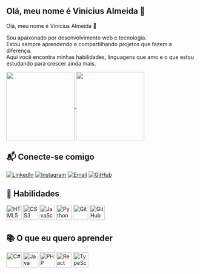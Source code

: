 ## Olá, meu nome é Vinicius Almeida 👋

Olá, meu nome é Vinicius Almeida 👋

Sou apaixonado por desenvolvimento web e tecnologia.  
Estou sempre aprendendo e compartilhando projetos que fazem a diferença.  
Aqui você encontra minhas habilidades, linguagens que amo e o que estou estudando para crescer ainda mais.

<a href="https://github.com/anuraghazra/github-readme-stats">
  <img height="180" align="center" src="https://github-readme-stats.vercel.app/api?username=vinyalme&theme=dark"/>
</a>
<a href="https://github.com/anuraghazra/convoychat">
  <img height="180" align="center" src="https://github-readme-stats.vercel.app/api/top-langs?username=vinyalme&layout=compact&langs_count=8&card_width=320&theme=dark" />
</a>

## 📬 Conecte-se comigo

[![LinkedIn](https://img.shields.io/badge/LinkedIn-0A66C2?style=for-the-badge&logo=linkedin&logoColor=white)](https://www.linkedin.com/in/vinicius-peixoto-almeida/)
[![Instagram](https://img.shields.io/badge/Instagram-E4405F?style=for-the-badge&logo=instagram&logoColor=white)](https://www.instagram.com/almeviny_/)
[![Email](https://img.shields.io/badge/Email-D14836?style=for-the-badge&logo=gmail&logoColor=white)](mailto:vialmeida04@gmail.com)
[![GitHub](https://img.shields.io/badge/GitHub-181717?style=for-the-badge&logo=github&logoColor=white)](https://github.com/vinyalme)

## 💼 Habilidades

<p align="left">
  <img src="https://cdn.jsdelivr.net/gh/devicons/devicon/icons/html5/html5-original.svg" height="40" alt="HTML5" title="HTML5"/>
  <img src="https://cdn.jsdelivr.net/gh/devicons/devicon/icons/css3/css3-original.svg" height="40" alt="CSS3" title="CSS3"/>
  <img src="https://cdn.jsdelivr.net/gh/devicons/devicon/icons/javascript/javascript-original.svg" height="40" alt="JavaScript" title="JavaScript"/>
  <img src="https://cdn.jsdelivr.net/gh/devicons/devicon/icons/python/python-original.svg" height="40" alt="Python" title="Python"/>
  <img src="https://cdn.jsdelivr.net/gh/devicons/devicon/icons/git/git-original.svg" height="40" alt="Git" title="Git"/>
  <img src="https://cdn.jsdelivr.net/gh/devicons/devicon/icons/github/github-original.svg" height="40" alt="GitHub" title="GitHub"/>
</p>

## 📚 O que eu quero aprender

<p align="left">
  <img src="https://cdn.jsdelivr.net/gh/devicons/devicon/icons/csharp/csharp-original.svg" height="40" alt="C#" title="C#"/>
  <img src="https://cdn.jsdelivr.net/gh/devicons/devicon/icons/java/java-original.svg" height="40" alt="Java" title="Java"/>
  <img src="https://cdn.jsdelivr.net/gh/devicons/devicon/icons/php/php-original.svg" height="40" alt="PHP" title="PHP"/>
  <img src="https://cdn.jsdelivr.net/gh/devicons/devicon/icons/react/react-original.svg" height="40" alt="React" title="React"/>
  <img src="https://cdn.jsdelivr.net/gh/devicons/devicon/icons/typescript/typescript-original.svg" height="40" alt="TypeScript" title="TypeScript"/>
</p>

